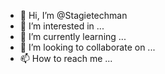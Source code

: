 - 👋 Hi, I’m @Stagietechman
- 👀 I’m interested in ...
- 🌱 I’m currently learning ...
- 💞️ I’m looking to collaborate on ...
- 📫 How to reach me ...

<!---
Stagietechman/Stagietechman is a ✨ special ✨ repository because its `README.md` (this file) appears on your GitHub profile.
You can click the Preview link to take a look at your changes.
--->
